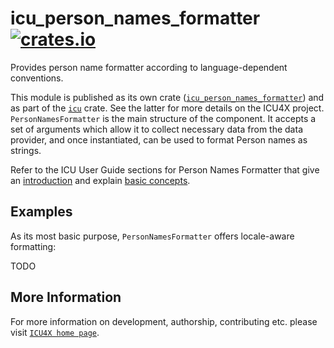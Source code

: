 # icu_person_names_formatter [![crates.io](https://img.shields.io/crates/v/icu_person_names_formatter)](https://crates.io/crates/icu_person_names_formatter)

Provides person name formatter according to language-dependent conventions.

This module is published as its own crate ([`icu_person_names_formatter`](https://docs.rs/icu_person_names_formatter/latest/icu_person_names_formatter/))
and as part of the [`icu`](https://docs.rs/icu/latest/icu/) crate. See the latter for more details on the ICU4X project.
`PersonNamesFormatter` is the main structure of the component. It accepts a set of arguments
which allow it to collect necessary data from the data provider, and once
instantiated, can be used to format Person names as strings.

Refer to the ICU User Guide sections for Person Names Formatter that give an
[introduction](https://unicode-org.github.io/icu/userguide/person_names_formatter/) and explain
[basic concepts](https://unicode-org.github.io/icu/userguide/person_names_formatter/concepts.html).

## Examples

As its most basic purpose, `PersonNamesFormatter` offers locale-aware formatting:

TODO

## More Information

For more information on development, authorship, contributing etc. please visit [`ICU4X home page`](https://github.com/unicode-org/icu4x).
